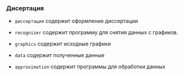 ### Дисертация

- `диссертация` содержит оформление диссертации

- `recognizer` содержит программу для снятия данных с графиков.

- `graphics` содержит исходные графики

- `data` содержит полученные данные

- `approximation` содержит программы для обработки данных
 